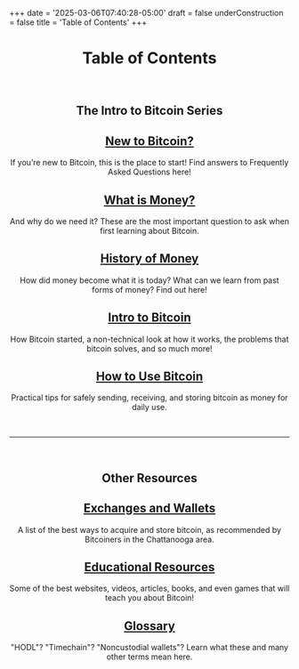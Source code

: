 +++
date = '2025-03-06T07:40:28-05:00'
draft = false
underConstruction = false
title = 'Table of Contents'
+++

<div class="table-of-contents" style="text-align: center;">

# Table of Contents

<br>

## The Intro to Bitcoin Series

## [**New to Bitcoin?**](/new-to-bitcoin/)

If you’re new to Bitcoin, this is the place to start! Find answers to Frequently Asked Questions here\!

## [**What is Money?**](/new-to-bitcoin/what-is-money)

And why do we need it? These are the most important question to ask when first learning about Bitcoin\.

## [**History of Money**](/new-to-bitcoin/history-of-money)

How did money become what it is today? What can we learn from past forms of money? Find out here\!

## [**Intro to Bitcoin**](/new-to-bitcoin/intro-to-bitcoin)

How Bitcoin started, a non-technical look at how it works, the problems that bitcoin solves, and so much more\!

## [**How to Use Bitcoin**](/new-to-bitcoin/how-to-use-bitcoin)

Practical tips for safely sending, receiving, and storing bitcoin as money for daily use\.

<br>

---

<br>

## Other Resources

## [**Exchanges and Wallets**](/new-to-bitcoin/exchanges-and-wallets)

A list of the best ways to acquire and store bitcoin, as recommended by Bitcoiners in the Chattanooga area\.

## [**Educational Resources**](/new-to-bitcoin/resources)

Some of the best websites, videos, articles, books, and even games that will teach you about Bitcoin\!

## [**Glossary**](/new-to-bitcoin/glossary)

"HODL"? "Timechain"? "Noncustodial wallets"? Learn what these and many other terms mean here\.

<br>

<br>

</div>
